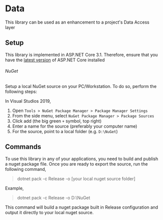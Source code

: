# Data

This library can be used as an enhancement to a project's Data Access layer

## Setup

This library is implemented in ASP.NET Core 3.1. Therefore, ensure that you have the [latest version](https://dotnet.microsoft.com/download/dotnet-core) of ASP.NET Core installed

###### NuGet
Setup a local NuGet source on your PC/Workstation. To do so, perform the following steps:

In Visual Studios 2019,
1. Open `Tools > NuGet Package Manager > Package Manager Settings`
2. From the side menu, select `NuGet Package Manager > Package Sources`
3. Click add (the big green `+` symbol, top right)
4. Enter a name for the source (preferably your computer name)
5. For the source, point to a local folder (e.g. `D:\NuGet`)

## Commands

To use this library in any of your applications, you need to build and publish a nuget package file.
Once you are ready to export the source, run the following command,

> dotnet pack -c Release -o [your local nuget source folder]

Example,
> dotnet pack -c Release -o D:\NuGet

This command will build a nuget package built in Release configuration and output it directly to your local nuget source.